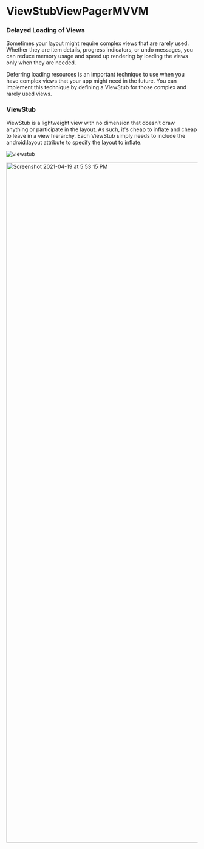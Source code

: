 # ViewStubViewPagerMVVM
### Delayed Loading of Views

Sometimes your layout might require complex views that are rarely used. Whether they are item details, progress indicators, or undo messages, you can reduce memory usage and speed up rendering by loading the views only when they are needed.

Deferring loading resources is an important technique to use when you have complex views that your app might need in the future. You can implement this technique by defining a ViewStub for those complex and rarely used views.

### ViewStub

ViewStub is a lightweight view with no dimension that doesn’t draw anything or participate in the layout. As such, it's cheap to inflate and cheap to leave in a view hierarchy. Each ViewStub simply needs to include the android:layout attribute to specify the layout to inflate.

![viewstub](https://user-images.githubusercontent.com/42339771/78687522-e022bf80-7911-11ea-9072-3e7005414374.gif)

<img width="1792" alt="Screenshot 2021-04-19 at 5 53 15 PM" src="https://user-images.githubusercontent.com/42339771/119308559-d2053f00-bc8a-11eb-8fea-c99514ba6267.png">
